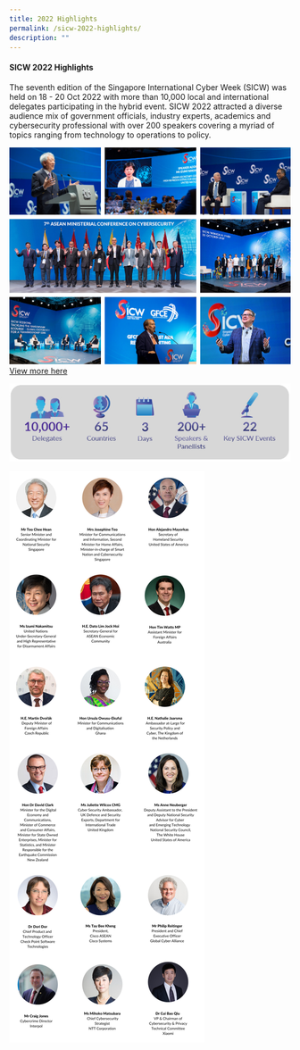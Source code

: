 ```yaml
---
title: 2022 Highlights
permalink: /sicw-2022-highlights/
description: ""
---
```

#### **SICW 2022 Highlights**

The seventh edition of the Singapore International Cyber Week (SICW) was held on 18 - 20 Oct 2022 with more than 10,000 local and international delegates participating in the hybrid event. SICW 2022 attracted a diverse audience mix of government officials, industry experts, academics and cybersecurity professional with over 200 speakers covering a myriad of topics ranging from technology to operations to policy.

![](/images/finalised-collage-002.png)
[View more here](/resources/publications/sicw-2022/)

![](/images/highlightsstatsoverview.jpg)

![](/images/sicw-2022-highlights-final-b.png)